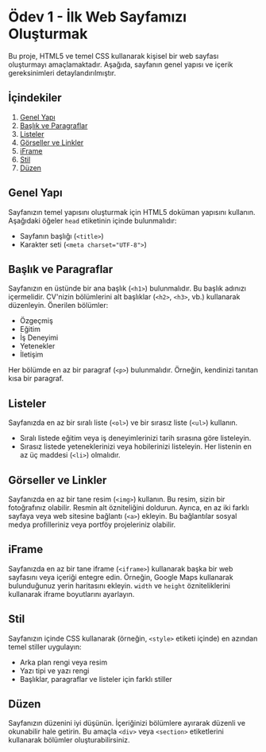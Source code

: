 # Ödev 1 - İlk Web Sayfamızı Oluşturmak

Bu proje, HTML5 ve temel CSS kullanarak kişisel bir web sayfası oluşturmayı amaçlamaktadır. Aşağıda, sayfanın genel yapısı ve içerik gereksinimleri detaylandırılmıştır.

## İçindekiler

1. [Genel Yapı](#genel-yapı)
2. [Başlık ve Paragraflar](#başlık-ve-paragraflar)
3. [Listeler](#listeler)
4. [Görseller ve Linkler](#görseller-ve-linkler)
5. [iFrame](#iframe)
6. [Stil](#stil)
7. [Düzen](#düzen)

## Genel Yapı

Sayfanızın temel yapısını oluşturmak için HTML5 doküman yapısını kullanın. Aşağıdaki öğeler `head` etiketinin içinde bulunmalıdır:

- Sayfanın başlığı (`<title>`)
- Karakter seti (`<meta charset="UTF-8">`)

## Başlık ve Paragraflar

Sayfanızın en üstünde bir ana başlık (`<h1>`) bulunmalıdır. Bu başlık adınızı içermelidir. CV'nizin bölümlerini alt başlıklar (`<h2>`, `<h3>`, vb.) kullanarak düzenleyin. Önerilen bölümler:

- Özgeçmiş
- Eğitim
- İş Deneyimi
- Yetenekler
- İletişim

Her bölümde en az bir paragraf (`<p>`) bulunmalıdır. Örneğin, kendinizi tanıtan kısa bir paragraf.

## Listeler

Sayfanızda en az bir sıralı liste (`<ol>`) ve bir sırasız liste (`<ul>`) kullanın.

- Sıralı listede eğitim veya iş deneyimlerinizi tarih sırasına göre listeleyin.
- Sırasız listede yeteneklerinizi veya hobilerinizi listeleyin. Her listenin en az üç maddesi (`<li>`) olmalıdır.

## Görseller ve Linkler

Sayfanızda en az bir tane resim (`<img>`) kullanın. Bu resim, sizin bir fotoğrafınız olabilir. Resmin alt özniteliğini doldurun. Ayrıca, en az iki farklı sayfaya veya web sitesine bağlantı (`<a>`) ekleyin. Bu bağlantılar sosyal medya profilleriniz veya portföy projeleriniz olabilir.

## iFrame

Sayfanızda en az bir tane iframe (`<iframe>`) kullanarak başka bir web sayfasını veya içeriği entegre edin. Örneğin, Google Maps kullanarak bulunduğunuz yerin haritasını ekleyin. `width` ve `height` özniteliklerini kullanarak iframe boyutlarını ayarlayın.

## Stil

Sayfanızın içinde CSS kullanarak (örneğin, `<style>` etiketi içinde) en azından temel stiller uygulayın:

- Arka plan rengi veya resim
- Yazı tipi ve yazı rengi
- Başlıklar, paragraflar ve listeler için farklı stiller

## Düzen

Sayfanızın düzenini iyi düşünün. İçeriğinizi bölümlere ayırarak düzenli ve okunabilir hale getirin. Bu amaçla `<div>` veya `<section>` etiketlerini kullanarak bölümler oluşturabilirsiniz.
